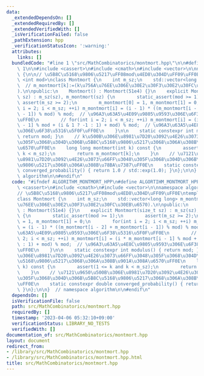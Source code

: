 ```yaml
---
data:
  _extendedDependsOn: []
  _extendedRequiredBy: []
  _extendedVerifiedWith: []
  _isVerificationFailed: false
  _pathExtension: hpp
  _verificationStatusIcon: ':warning:'
  attributes:
    links: []
  bundledCode: "#line 1 \"src/MathCombinatorics/montmort.hpp\"\n\n#define ALGORTIHM_MONTMORT_HPP\
    \ 1\n\n#include <cassert>\n#include <cmath>\n#include <vector>\n\nnamespace algorithm\
    \ {\n\n// \u5B8C\u5168\u9806\u5217\uFF08mod\u4ED8\u304D\uFF09\uFF0E\ntemplate\
    \ <int mod>\nclass Montmort {\n    int m_sz;\n    std::vector<long long> m_montmort;\
    \  // m_montmort[k]:=(k\u756A\u76EE\u306E\u30E2\u30F3\u30E2\u30FC\u30EB\u6570\
    ).\n\npublic:\n    Montmort() : Montmort(51e4) {}\n    explicit Montmort(size_t\
    \ sz) : m_sz(sz), m_montmort(sz) {\n        static_assert(mod >= 1);\n       \
    \ assert(m_sz >= 2);\n        m_montmort[0] = 1, m_montmort[1] = 0;\n        for(int\
    \ i = 2; i < m_sz; ++i) m_montmort[i] = (i - 1) * ((m_montmort[i - 2] + m_montmort[i\
    \ - 1]) % mod) % mod;  // \u96A3\u63A5\u4E09\u9805\u9593\u306E\u6F38\u5316\u5F0F\
    \uFF0E\n        // for(int i = 2; i < m_sz; ++i) m_montmort[i] = (i * m_montmort[i\
    \ - 1] % mod + (i & 1 ? -1 : 1) + mod) % mod;  // \u96A3\u63A5\u4E8C\u9805\u9593\
    \u306E\u6F38\u5316\u5F0F\uFF0E\n    }\n\n    static constexpr int modulus() {\
    \ return mod; }\n    // k\u500B\u306E\u8981\u7D20\u3092\u4E26\u3073\u66FF\u3048\
    \u305F\u3068\u304D\u306B\u5B8C\u5168\u9806\u5217\u3068\u306A\u308B\u901A\u308A\
    \u6570\uFF0E\n    long long montmort(int k) const {\n        assert(1 <= k and\
    \ k < m_sz);\n        return m_montmort[k];\n    }\n    // \u7121\u9650\u500B\u306E\
    \u8981\u7D20\u3092\u4E26\u3073\u66FF\u3048\u305F\u3068\u304D\u306B\u5B8C\u5168\
    \u9806\u5217\u3068\u306A\u308B\u78BA\u7387\uFF0E\n    static constexpr double\
    \ converged_probability() { return 1.0 / std::exp(1.0); }\n};\n\n}  // namespace\
    \ algorithm\n\n#endif\n"
  code: "#ifndef ALGORITHM_MONTMORT_HPP\n#define ALGORTIHM_MONTMORT_HPP 1\n\n#include\
    \ <cassert>\n#include <cmath>\n#include <vector>\n\nnamespace algorithm {\n\n\
    // \u5B8C\u5168\u9806\u5217\uFF08mod\u4ED8\u304D\uFF09\uFF0E\ntemplate <int mod>\n\
    class Montmort {\n    int m_sz;\n    std::vector<long long> m_montmort;  // m_montmort[k]:=(k\u756A\
    \u76EE\u306E\u30E2\u30F3\u30E2\u30FC\u30EB\u6570).\n\npublic:\n    Montmort()\
    \ : Montmort(51e4) {}\n    explicit Montmort(size_t sz) : m_sz(sz), m_montmort(sz)\
    \ {\n        static_assert(mod >= 1);\n        assert(m_sz >= 2);\n        m_montmort[0]\
    \ = 1, m_montmort[1] = 0;\n        for(int i = 2; i < m_sz; ++i) m_montmort[i]\
    \ = (i - 1) * ((m_montmort[i - 2] + m_montmort[i - 1]) % mod) % mod;  // \u96A3\
    \u63A5\u4E09\u9805\u9593\u306E\u6F38\u5316\u5F0F\uFF0E\n        // for(int i =\
    \ 2; i < m_sz; ++i) m_montmort[i] = (i * m_montmort[i - 1] % mod + (i & 1 ? -1\
    \ : 1) + mod) % mod;  // \u96A3\u63A5\u4E8C\u9805\u9593\u306E\u6F38\u5316\u5F0F\
    \uFF0E\n    }\n\n    static constexpr int modulus() { return mod; }\n    // k\u500B\
    \u306E\u8981\u7D20\u3092\u4E26\u3073\u66FF\u3048\u305F\u3068\u304D\u306B\u5B8C\
    \u5168\u9806\u5217\u3068\u306A\u308B\u901A\u308A\u6570\uFF0E\n    long long montmort(int\
    \ k) const {\n        assert(1 <= k and k < m_sz);\n        return m_montmort[k];\n\
    \    }\n    // \u7121\u9650\u500B\u306E\u8981\u7D20\u3092\u4E26\u3073\u66FF\u3048\
    \u305F\u3068\u304D\u306B\u5B8C\u5168\u9806\u5217\u3068\u306A\u308B\u78BA\u7387\
    \uFF0E\n    static constexpr double converged_probability() { return 1.0 / std::exp(1.0);\
    \ }\n};\n\n}  // namespace algorithm\n\n#endif\n"
  dependsOn: []
  isVerificationFile: false
  path: src/MathCombinatorics/montmort.hpp
  requiredBy: []
  timestamp: '2023-04-06 05:32:10+09:00'
  verificationStatus: LIBRARY_NO_TESTS
  verifiedWith: []
documentation_of: src/MathCombinatorics/montmort.hpp
layout: document
redirect_from:
- /library/src/MathCombinatorics/montmort.hpp
- /library/src/MathCombinatorics/montmort.hpp.html
title: src/MathCombinatorics/montmort.hpp
---
```

